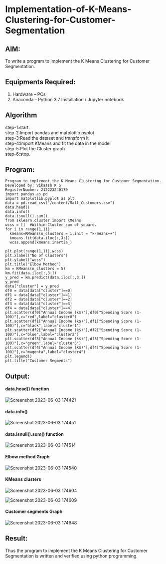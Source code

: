 # Implementation-of-K-Means-Clustering-for-Customer-Segmentation

## AIM:
To write a program to implement the K Means Clustering for Customer Segmentation.

## Equipments Required:
1. Hardware – PCs
2. Anaconda – Python 3.7 Installation / Jupyter notebook

## Algorithm
step-1:start.
<br>step-2:Import pandas and matplotlib.pyplot
<br>step-3:Read the dataset and transform it
<br>step-4:Import KMeans and fit the data in the model
<br>step-5:Plot the Cluster graph
<br>step-6:stop.
## Program:
```
Program to implement the K Means Clustering for Customer Segmentation.
Developed by: Vikaash K S
RegisterNumber: 212223240179
import pandas as pd
import matplotlib.pyplot as plt
data = pd.read_csv("/content/Mall_Customers.csv")
data.head()
data.info()
data.isnull().sum()
from sklearn.cluster import KMeans
wcss = []  #Within-Cluster sum of square. 
for i in range(1,11):
  kmeans=KMeans(n_clusters = i,init = "k-means++")
  kmeans.fit(data.iloc[:,3:])
  wcss.append(kmeans.inertia_)
```
```
plt.plot(range(1,11),wcss)
plt.xlabel("No of Clusters")
plt.ylabel("wcss")
plt.title("Elbow Method")
km = KMeans(n_clusters = 5)
km.fit(data.iloc[:,3:])
y_pred = km.predict(data.iloc[:,3:])
y_pred
data["cluster"] = y_pred
df0 = data[data["cluster"]==0]
df1 = data[data["cluster"]==1]
df2 = data[data["cluster"]==2]
df3 = data[data["cluster"]==3]
df4 = data[data["cluster"]==4]
plt.scatter(df0["Annual Income (k$)"],df0["Spending Score (1-100)"],c="red",label="cluster0")
plt.scatter(df1["Annual Income (k$)"],df1["Spending Score (1-100)"],c="black",label="cluster1")
plt.scatter(df2["Annual Income (k$)"],df2["Spending Score (1-100)"],c="blue",label="cluster2")
plt.scatter(df3["Annual Income (k$)"],df3["Spending Score (1-100)"],c="green",label="cluster3")
plt.scatter(df4["Annual Income (k$)"],df4["Spending Score (1-100)"],c="magenta",label="cluster4")
plt.legend()
plt.title("Customer Segments")
```
## Output:
#### data.head() function
![Screenshot 2023-06-03 174421](https://github.com/Yamunaasri/Implementation-of-K-Means-Clustering-for-Customer-Segmentation/assets/115707860/4ddf5cc1-60a4-4f52-9101-d0c664fef559)

#### data.info()
![Screenshot 2023-06-03 174451](https://github.com/Yamunaasri/Implementation-of-K-Means-Clustering-for-Customer-Segmentation/assets/115707860/c980ee78-5b2d-4787-a428-599f1c6a1a9a)

#### data.isnull().sum() function
![Screenshot 2023-06-03 174514](https://github.com/Yamunaasri/Implementation-of-K-Means-Clustering-for-Customer-Segmentation/assets/115707860/e32c9584-db05-47f7-8953-c573ab2bd24b)

#### Elbow method Graph
![Screenshot 2023-06-03 174540](https://github.com/Yamunaasri/Implementation-of-K-Means-Clustering-for-Customer-Segmentation/assets/115707860/12f65900-41fe-4ea8-8a3e-23b53f3ddd63)

#### KMeans clusters
![Screenshot 2023-06-03 174604](https://github.com/Yamunaasri/Implementation-of-K-Means-Clustering-for-Customer-Segmentation/assets/115707860/c8cda73d-62dd-4850-a950-ffe8015453b9)

![Screenshot 2023-06-03 174609](https://github.com/Yamunaasri/Implementation-of-K-Means-Clustering-for-Customer-Segmentation/assets/115707860/24988003-5833-48d9-b5c6-bc95d368c31f)

#### Customer segments Graph
![Screenshot 2023-06-03 174648](https://github.com/Yamunaasri/Implementation-of-K-Means-Clustering-for-Customer-Segmentation/assets/115707860/f6c560cf-f5bb-4719-b6a4-eefd4cece1e0)


## Result:
Thus the program to implement the K Means Clustering for Customer Segmentation is written and verified using python programming.
